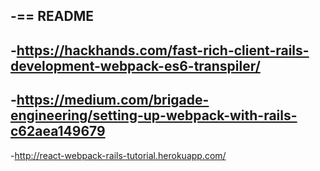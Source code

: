 -== README
-
-https://hackhands.com/fast-rich-client-rails-development-webpack-es6-transpiler/
-
-https://medium.com/brigade-engineering/setting-up-webpack-with-rails-c62aea149679
-
-http://react-webpack-rails-tutorial.herokuapp.com/